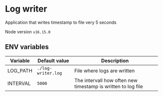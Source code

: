 # Log writer
Application that writes timestamp to file very 5 seconds

Node version `v16.15.0`

## ENV variables
| Variable | Default value      | Description                                                  |
| -------- | ------------------ | ------------------------------------------------------------ |
| LOG_PATH | `./log-writer.log` | File where logs are written                                  |
| INTERVAL | `5000`             | The intervall how often new timestamp is written to log file |